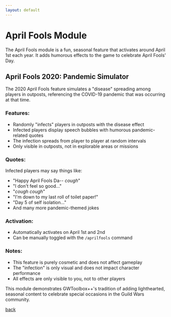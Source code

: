 ```yaml
---
layout: default
---
```


# April Fools Module

The April Fools module is a fun, seasonal feature that activates around April 1st each year. It adds humorous effects to the game to celebrate April Fools' Day.

## April Fools 2020: Pandemic Simulator

The 2020 April Fools feature simulates a "disease" spreading among players in outposts, referencing the COVID-19 pandemic that was occurring at that time.

### Features:
- Randomly "infects" players in outposts with the disease effect
- Infected players display speech bubbles with humorous pandemic-related quotes
- The infection spreads from player to player at random intervals
- Only visible in outposts, not in explorable areas or missions

### Quotes:
Infected players may say things like:
- "Happy April Fools Da-- *cough*"
- "I don't feel so good..."
- "*cough* *cough*"
- "I'm down to my last roll of toilet paper!"
- "Day 5 of self isolation..."
- And many more pandemic-themed jokes

### Activation:
- Automatically activates on April 1st and 2nd
- Can be manually toggled with the `/aprilfools` command

### Notes:
- This feature is purely cosmetic and does not affect gameplay
- The "infection" is only visual and does not impact character performance
- All effects are only visible to you, not to other players

This module demonstrates GWToolbox++'s tradition of adding lighthearted, seasonal content to celebrate special occasions in the Guild Wars community.

[back](./)
